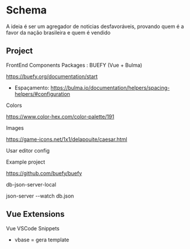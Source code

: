 # Schema

A ideia é ser um agregador de noticias desfavoráveis, provando quem é a favor da nação brasileira e quem é vendido

## Project

FrontEnd Components Packages : BUEFY (Vue + Bulma)

https://buefy.org/documentation/start
+ Espaçamento: https://bulma.io/documentation/helpers/spacing-helpers/#configuration

Colors

https://www.color-hex.com/color-palette/191

Images

https://game-icons.net/1x1/delapouite/caesar.html

Usar editor config

Example project

https://github.com/buefy/buefy

db-json-server-local

json-server --watch db.json

## Vue Extensions

Vue VSCode Snippets
+ vbase = gera template
